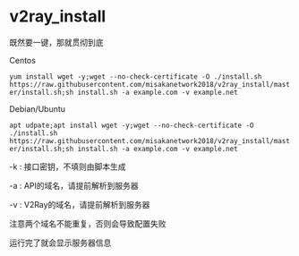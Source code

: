 # v2ray_install

既然要一键，那就贯彻到底

Centos

`
yum install wget -y;wget --no-check-certificate -O ./install.sh https://raw.githubusercontent.com/misakanetwork2018/v2ray_install/master/install.sh;sh install.sh -a example.com -v example.net
`

Debian/Ubuntu

`
apt udpate;apt install wget -y;wget --no-check-certificate -O ./install.sh https://raw.githubusercontent.com/misakanetwork2018/v2ray_install/master/install.sh;sh install.sh -a example.com -v example.net
`

-k : 接口密钥，不填则由脚本生成

-a : API的域名，请提前解析到服务器

-v : V2Ray的域名，请提前解析到服务器

注意两个域名不能重复，否则会导致配置失败

运行完了就会显示服务器信息
